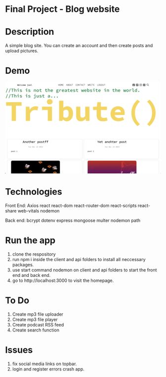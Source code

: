 # **Final Project - Blog website**

# Description
A simple blog site. You can create an account and then create posts and upload pictures. 

# Demo
![Screenshot](./client/public/Screenshot.png)

# Technologies
Front End:
    Axios
    react
    react-dom
    react-router-dom
    react-scripts
    react-share
    web-vitals
    nodemon

Back end:
    bcrypt
    dotenv
    express
    mongoose
    multer
    nodemon
    path

# Run the app
1. clone the respository
2. run npm i inside the client and api folders to install all neccessary packages.
3. use start command nodemon on client and api folders to start the front end and back end.
4. go to http://localhost:3000 to visit the homepage.

# To Do
1. Create mp3 file uploader
2. Create mp3 file player
3. Create podcast RSS feed
4. Create search function

# Issues
1. fix social media links on topbar.
2. login and register errors crash app.

